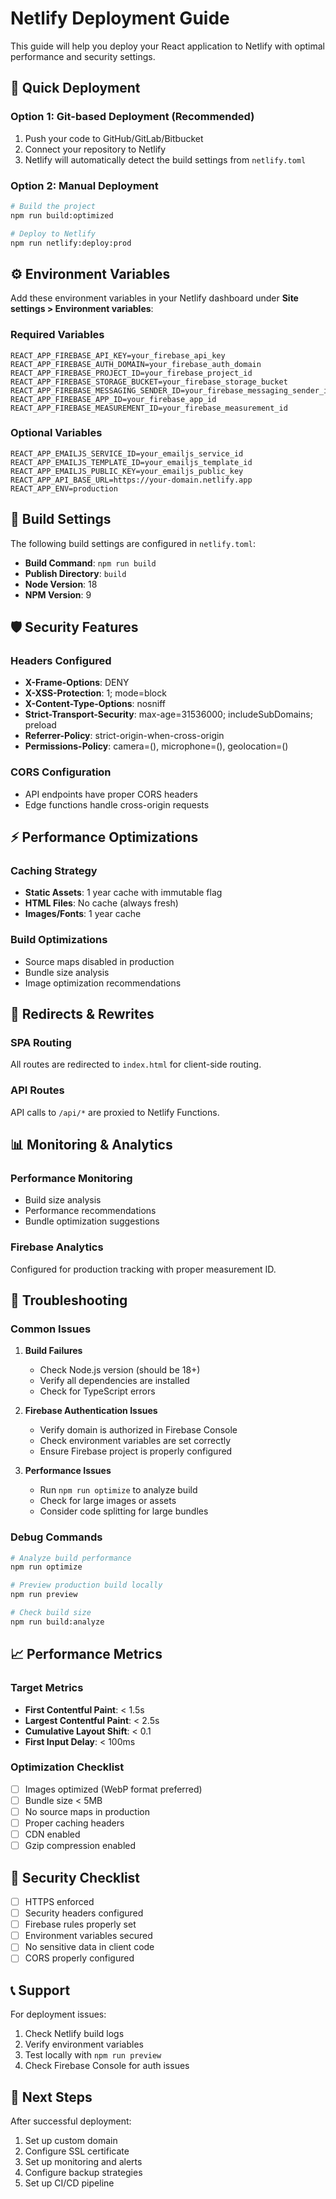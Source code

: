 # Netlify Deployment Guide

This guide will help you deploy your React application to Netlify with optimal performance and security settings.

## 🚀 Quick Deployment

### Option 1: Git-based Deployment (Recommended)
1. Push your code to GitHub/GitLab/Bitbucket
2. Connect your repository to Netlify
3. Netlify will automatically detect the build settings from `netlify.toml`

### Option 2: Manual Deployment
```bash
# Build the project
npm run build:optimized

# Deploy to Netlify
npm run netlify:deploy:prod
```

## ⚙️ Environment Variables

Add these environment variables in your Netlify dashboard under **Site settings > Environment variables**:

### Required Variables
```
REACT_APP_FIREBASE_API_KEY=your_firebase_api_key
REACT_APP_FIREBASE_AUTH_DOMAIN=your_firebase_auth_domain
REACT_APP_FIREBASE_PROJECT_ID=your_firebase_project_id
REACT_APP_FIREBASE_STORAGE_BUCKET=your_firebase_storage_bucket
REACT_APP_FIREBASE_MESSAGING_SENDER_ID=your_firebase_messaging_sender_id
REACT_APP_FIREBASE_APP_ID=your_firebase_app_id
REACT_APP_FIREBASE_MEASUREMENT_ID=your_firebase_measurement_id
```

### Optional Variables
```
REACT_APP_EMAILJS_SERVICE_ID=your_emailjs_service_id
REACT_APP_EMAILJS_TEMPLATE_ID=your_emailjs_template_id
REACT_APP_EMAILJS_PUBLIC_KEY=your_emailjs_public_key
REACT_APP_API_BASE_URL=https://your-domain.netlify.app
REACT_APP_ENV=production
```

## 🔧 Build Settings

The following build settings are configured in `netlify.toml`:

- **Build Command**: `npm run build`
- **Publish Directory**: `build`
- **Node Version**: 18
- **NPM Version**: 9

## 🛡️ Security Features

### Headers Configured
- **X-Frame-Options**: DENY
- **X-XSS-Protection**: 1; mode=block
- **X-Content-Type-Options**: nosniff
- **Strict-Transport-Security**: max-age=31536000; includeSubDomains; preload
- **Referrer-Policy**: strict-origin-when-cross-origin
- **Permissions-Policy**: camera=(), microphone=(), geolocation=()

### CORS Configuration
- API endpoints have proper CORS headers
- Edge functions handle cross-origin requests

## ⚡ Performance Optimizations

### Caching Strategy
- **Static Assets**: 1 year cache with immutable flag
- **HTML Files**: No cache (always fresh)
- **Images/Fonts**: 1 year cache

### Build Optimizations
- Source maps disabled in production
- Bundle size analysis
- Image optimization recommendations

## 🔄 Redirects & Rewrites

### SPA Routing
All routes are redirected to `index.html` for client-side routing.

### API Routes
API calls to `/api/*` are proxied to Netlify Functions.

## 📊 Monitoring & Analytics

### Performance Monitoring
- Build size analysis
- Performance recommendations
- Bundle optimization suggestions

### Firebase Analytics
Configured for production tracking with proper measurement ID.

## 🚨 Troubleshooting

### Common Issues

1. **Build Failures**
   - Check Node.js version (should be 18+)
   - Verify all dependencies are installed
   - Check for TypeScript errors

2. **Firebase Authentication Issues**
   - Verify domain is authorized in Firebase Console
   - Check environment variables are set correctly
   - Ensure Firebase project is properly configured

3. **Performance Issues**
   - Run `npm run optimize` to analyze build
   - Check for large images or assets
   - Consider code splitting for large bundles

### Debug Commands
```bash
# Analyze build performance
npm run optimize

# Preview production build locally
npm run preview

# Check build size
npm run build:analyze
```

## 📈 Performance Metrics

### Target Metrics
- **First Contentful Paint**: < 1.5s
- **Largest Contentful Paint**: < 2.5s
- **Cumulative Layout Shift**: < 0.1
- **First Input Delay**: < 100ms

### Optimization Checklist
- [ ] Images optimized (WebP format preferred)
- [ ] Bundle size < 5MB
- [ ] No source maps in production
- [ ] Proper caching headers
- [ ] CDN enabled
- [ ] Gzip compression enabled

## 🔐 Security Checklist

- [ ] HTTPS enforced
- [ ] Security headers configured
- [ ] Firebase rules properly set
- [ ] Environment variables secured
- [ ] No sensitive data in client code
- [ ] CORS properly configured

## 📞 Support

For deployment issues:
1. Check Netlify build logs
2. Verify environment variables
3. Test locally with `npm run preview`
4. Check Firebase Console for auth issues

## 🎯 Next Steps

After successful deployment:
1. Set up custom domain
2. Configure SSL certificate
3. Set up monitoring and alerts
4. Configure backup strategies
5. Set up CI/CD pipeline

